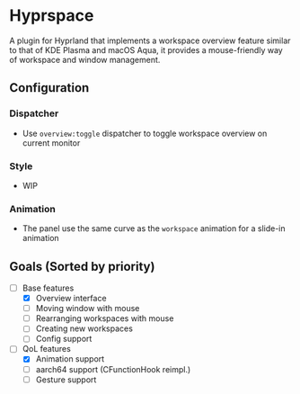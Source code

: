 # Hyprspace

A plugin for Hyprland that implements a workspace overview feature similar to that of KDE Plasma and macOS Aqua, it provides a mouse-friendly way of workspace and window management.

## Configuration
### Dispatcher
- Use `overview:toggle` dispatcher to toggle workspace overview on current monitor
### Style
- WIP
### Animation
- The panel use the same curve as the `workspace` animation for a slide-in animation

## Goals (Sorted by priority)
- [ ] Base features
    - [x] Overview interface
    - [ ] Moving window with mouse
    - [ ] Rearranging workspaces with mouse
    - [ ] Creating new workspaces
    - [ ] Config support
- [ ] QoL features
    - [x] Animation support
    - [ ] aarch64 support (CFunctionHook reimpl.)
    - [ ] Gesture support
